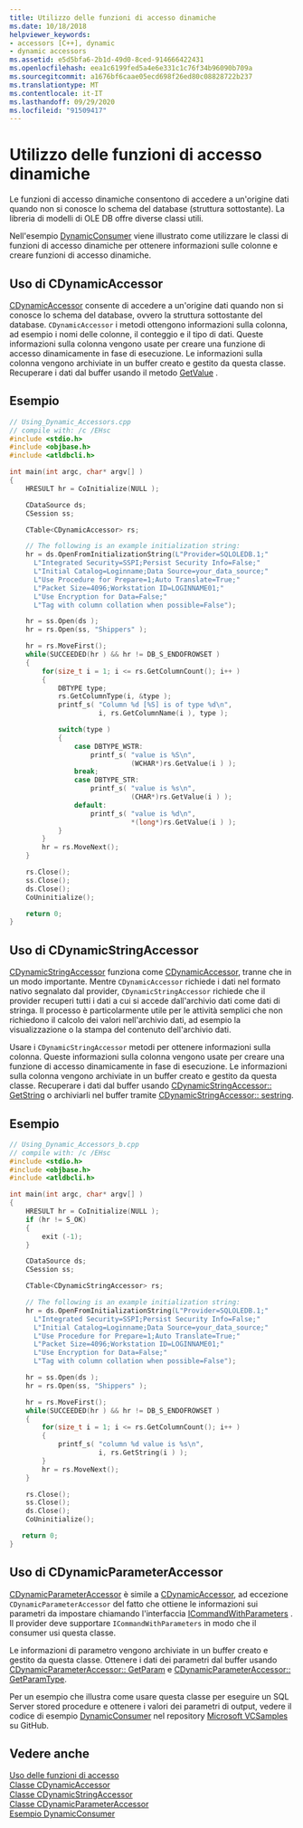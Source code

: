 ```yaml
---
title: Utilizzo delle funzioni di accesso dinamiche
ms.date: 10/18/2018
helpviewer_keywords:
- accessors [C++], dynamic
- dynamic accessors
ms.assetid: e5d5bfa6-2b1d-49d0-8ced-914666422431
ms.openlocfilehash: eea1c6199fed5a4e6e331c1c76f34b96090b709a
ms.sourcegitcommit: a1676bf6caae05ecd698f26ed80c08828722b237
ms.translationtype: MT
ms.contentlocale: it-IT
ms.lasthandoff: 09/29/2020
ms.locfileid: "91509417"
---
```

# <a name="using-dynamic-accessors"></a>Utilizzo delle funzioni di accesso dinamiche

Le funzioni di accesso dinamiche consentono di accedere a un'origine dati quando non si conosce lo schema del database (struttura sottostante). La libreria di modelli di OLE DB offre diverse classi utili.

Nell'esempio [DynamicConsumer](https://github.com/Microsoft/VCSamples/tree/master/VC2008Samples/ATL/OLEDB/Consumer/DynamicConsumer) viene illustrato come utilizzare le classi di funzioni di accesso dinamiche per ottenere informazioni sulle colonne e creare funzioni di accesso dinamiche.

## <a name="using-cdynamicaccessor"></a>Uso di CDynamicAccessor

[CDynamicAccessor](../../data/oledb/cdynamicaccessor-class.md) consente di accedere a un'origine dati quando non si conosce lo schema del database, ovvero la struttura sottostante del database. `CDynamicAccessor` i metodi ottengono informazioni sulla colonna, ad esempio i nomi delle colonne, il conteggio e il tipo di dati. Queste informazioni sulla colonna vengono usate per creare una funzione di accesso dinamicamente in fase di esecuzione. Le informazioni sulla colonna vengono archiviate in un buffer creato e gestito da questa classe. Recuperare i dati dal buffer usando il metodo [GetValue](./cdynamicaccessor-class.md#getvalue) .

## <a name="example"></a>Esempio

```cpp
// Using_Dynamic_Accessors.cpp
// compile with: /c /EHsc
#include <stdio.h>
#include <objbase.h>
#include <atldbcli.h>

int main(int argc, char* argv[] )
{
    HRESULT hr = CoInitialize(NULL );

    CDataSource ds;
    CSession ss;

    CTable<CDynamicAccessor> rs;

    // The following is an example initialization string:
    hr = ds.OpenFromInitializationString(L"Provider=SQLOLEDB.1;"
      L"Integrated Security=SSPI;Persist Security Info=False;"
      L"Initial Catalog=Loginname;Data Source=your_data_source;"
      L"Use Procedure for Prepare=1;Auto Translate=True;"
      L"Packet Size=4096;Workstation ID=LOGINNAME01;"
      L"Use Encryption for Data=False;"
      L"Tag with column collation when possible=False");

    hr = ss.Open(ds );
    hr = rs.Open(ss, "Shippers" );

    hr = rs.MoveFirst();
    while(SUCCEEDED(hr ) && hr != DB_S_ENDOFROWSET )
    {
        for(size_t i = 1; i <= rs.GetColumnCount(); i++ )
        {
            DBTYPE type;
            rs.GetColumnType(i, &type );
            printf_s( "Column %d [%S] is of type %d\n",
                      i, rs.GetColumnName(i ), type );

            switch(type )
            {
                case DBTYPE_WSTR:
                    printf_s( "value is %S\n",
                              (WCHAR*)rs.GetValue(i ) );
                break;
                case DBTYPE_STR:
                    printf_s( "value is %s\n",
                              (CHAR*)rs.GetValue(i ) );
                default:
                    printf_s( "value is %d\n",
                              *(long*)rs.GetValue(i ) );
            }
        }
        hr = rs.MoveNext();
    }

    rs.Close();
    ss.Close();
    ds.Close();
    CoUninitialize();

    return 0;
}
```

## <a name="using-cdynamicstringaccessor"></a>Uso di CDynamicStringAccessor

[CDynamicStringAccessor](../../data/oledb/cdynamicstringaccessor-class.md) funziona come [CDynamicAccessor](../../data/oledb/cdynamicaccessor-class.md), tranne che in un modo importante. Mentre `CDynamicAccessor` richiede i dati nel formato nativo segnalato dal provider, `CDynamicStringAccessor` richiede che il provider recuperi tutti i dati a cui si accede dall'archivio dati come dati di stringa. Il processo è particolarmente utile per le attività semplici che non richiedono il calcolo dei valori nell'archivio dati, ad esempio la visualizzazione o la stampa del contenuto dell'archivio dati.

Usare i `CDynamicStringAccessor` metodi per ottenere informazioni sulla colonna. Queste informazioni sulla colonna vengono usate per creare una funzione di accesso dinamicamente in fase di esecuzione. Le informazioni sulla colonna vengono archiviate in un buffer creato e gestito da questa classe. Recuperare i dati dal buffer usando [CDynamicStringAccessor:: GetString](./cdynamicstringaccessor-class.md#getstring) o archiviarli nel buffer tramite [CDynamicStringAccessor:: sestring](./cdynamicstringaccessor-class.md#setstring).

## <a name="example"></a>Esempio

```cpp
// Using_Dynamic_Accessors_b.cpp
// compile with: /c /EHsc
#include <stdio.h>
#include <objbase.h>
#include <atldbcli.h>

int main(int argc, char* argv[] )
{
    HRESULT hr = CoInitialize(NULL );
    if (hr != S_OK)
    {
        exit (-1);
    }

    CDataSource ds;
    CSession ss;

    CTable<CDynamicStringAccessor> rs;

    // The following is an example initialization string:
    hr = ds.OpenFromInitializationString(L"Provider=SQLOLEDB.1;"
      L"Integrated Security=SSPI;Persist Security Info=False;"
      L"Initial Catalog=Loginname;Data Source=your_data_source;"
      L"Use Procedure for Prepare=1;Auto Translate=True;"
      L"Packet Size=4096;Workstation ID=LOGINNAME01;"
      L"Use Encryption for Data=False;"
      L"Tag with column collation when possible=False");

    hr = ss.Open(ds );
    hr = rs.Open(ss, "Shippers" );

    hr = rs.MoveFirst();
    while(SUCCEEDED(hr ) && hr != DB_S_ENDOFROWSET )
    {
        for(size_t i = 1; i <= rs.GetColumnCount(); i++ )
        {
            printf_s( "column %d value is %s\n",
                      i, rs.GetString(i ) );
        }
        hr = rs.MoveNext();
    }

    rs.Close();
    ss.Close();
    ds.Close();
    CoUninitialize();

   return 0;
}
```

## <a name="using-cdynamicparameteraccessor"></a>Uso di CDynamicParameterAccessor

[CDynamicParameterAccessor](../../data/oledb/cdynamicparameteraccessor-class.md) è simile a [CDynamicAccessor](../../data/oledb/cdynamicaccessor-class.md), ad eccezione `CDynamicParameterAccessor` del fatto che ottiene le informazioni sui parametri da impostare chiamando l'interfaccia [ICommandWithParameters](/sql/relational-databases/native-client-ole-db-interfaces/icommandwithparameters) . Il provider deve supportare `ICommandWithParameters` in modo che il consumer usi questa classe.

Le informazioni di parametro vengono archiviate in un buffer creato e gestito da questa classe. Ottenere i dati dei parametri dal buffer usando [CDynamicParameterAccessor:: GetParam](./cdynamicparameteraccessor-class.md#getparam) e [CDynamicParameterAccessor:: GetParamType](./cdynamicparameteraccessor-class.md#getparamtype).

Per un esempio che illustra come usare questa classe per eseguire un SQL Server stored procedure e ottenere i valori dei parametri di output, vedere il codice di esempio [DynamicConsumer](https://github.com/Microsoft/VCSamples/tree/master/VC2008Samples/ATL/OLEDB/Consumer/DynamicConsumer) nel repository [Microsoft VCSamples](https://github.com/Microsoft/VCSamples) su GitHub.

## <a name="see-also"></a>Vedere anche

[Uso delle funzioni di accesso](../../data/oledb/using-accessors.md)<br/>
[Classe CDynamicAccessor](../../data/oledb/cdynamicaccessor-class.md)<br/>
[Classe CDynamicStringAccessor](../../data/oledb/cdynamicstringaccessor-class.md)<br/>
[Classe CDynamicParameterAccessor](../../data/oledb/cdynamicparameteraccessor-class.md)<br/>
[Esempio DynamicConsumer](https://github.com/Microsoft/VCSamples/tree/master/VC2008Samples/ATL/OLEDB/Consumer/DynamicConsumer)
